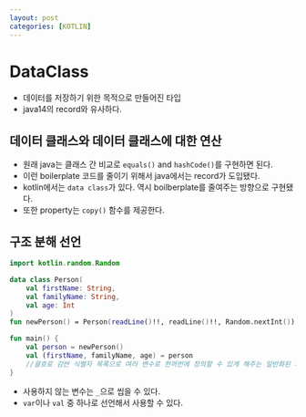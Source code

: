 ```yaml
---
layout: post
categories: [KOTLIN]
---
```



# DataClass

- 데이터를 저장하기 위한 목적으로 만들어진 타입
- java14의 record와 유사하다.

## 데이터 클래스와 데이터 클래스에 대한 연산

- 원래 java는 클래스 간 비교로 `equals()` and `hashCode()`를 구현하면 된다.
- 이런 boilerplate 코드를 줄이기 위해서 java에서는 record가 도입됐다.
- kotlin에서는 `data class`가 있다. 역시 boilberplate를 줄여주는 방향으로 구현됐다.
- 또한 property는 `copy()` 함수를 제공한다. 

## 구조 분해 선언

```kotlin
import kotlin.random.Random

data class Person(
    val firstName: String,
    val familyName: String,
    val age: Int
) 
fun newPerson() = Person(readLine()!!, readLine()!!, Random.nextInt())

fun main() {
    val person = newPerson()
    val (firstName, familyName, age) = person
    //괄호로 감싼 식별자 목록으로 여러 변수로 한꺼번에 정의할 수 있게 해주는 일반화된 지역 변수 선언 구문이다.
}
```
- 사용하지 않는 변수는 `_`으로 씹을 수 있다.
- `var`이나 `val` 중 하나로 선언해서 사용할 수 있다. 